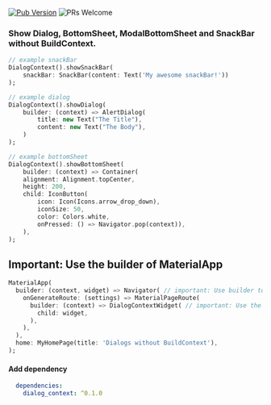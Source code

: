 [![Pub Version](https://img.shields.io/pub/v/dialog_context?color=%2302569B&label=pub&logo=flutter)](https://pub.dev/packages/mobx_widget) ![PRs Welcome](https://img.shields.io/badge/PRs-welcome-brightgreen.svg)

### Show Dialog, BottomSheet, ModalBottomSheet and SnackBar without BuildContext.

```dart
// example snackBar
DialogContext().showSnackBar(
    snackBar: SnackBar(content: Text('My awesome snackBar!'))
);
```

```dart
// example dialog
DialogContext().showDialog(
    builder: (context) => AlertDialog( 
        title: new Text("The Title"),
        content: new Text("The Body"),
    )
);
```

```dart
// example bottomSheet
DialogContext().showBottomSheet(
    builder: (context) => Container(
    alignment: Alignment.topCenter,
    height: 200,
    child: IconButton(
        icon: Icon(Icons.arrow_drop_down),
        iconSize: 50,
        color: Colors.white,
        onPressed: () => Navigator.pop(context)),
    ),
);
```

## Important: Use the builder of MaterialApp
```dart
MaterialApp(
  builder: (context, widget) => Navigator( // important: Use builder to initiate routes
    onGenerateRoute: (settings) => MaterialPageRoute(
      builder: (context) => DialogContextWidget( // important: Use the DialogContextWidget as root widget
        child: widget,
      ),
    ),
  ),
  home: MyHomePage(title: 'Dialogs without BuildContext'),
);
```

#### Add dependency
```yaml
  dependencies:
    dialog_context: ^0.1.0
```
